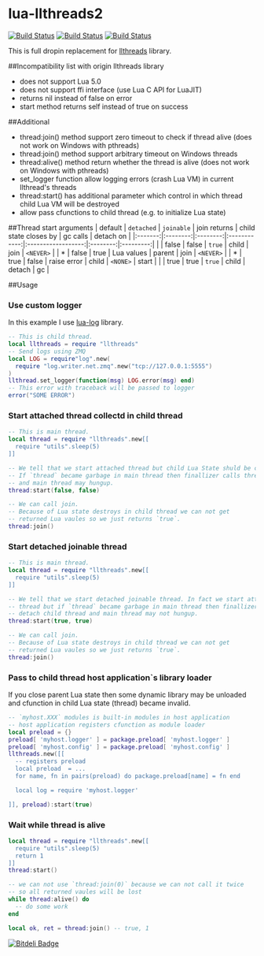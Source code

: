 lua-llthreads2
==============
[![Build Status](https://travis-ci.org/moteus/lua-llthreads2.png?branch=master)](https://travis-ci.org/moteus/lua-llthreads2)
[![Build Status](https://buildhive.cloudbees.com/job/moteus/job/lua-llthreads2/badge/icon)](https://buildhive.cloudbees.com/job/moteus/job/lua-llthreads2/)
[![Build Status](https://moteus.ci.cloudbees.com/job/lua-llthreads2/badge/icon)](https://moteus.ci.cloudbees.com/job/lua-llthreads2/)

This is full dropin replacement for [llthreads](https://github.com/Neopallium/lua-llthreads) library.

##Incompatibility list with origin llthreads library
* does not support Lua 5.0
* does not support ffi interface (use Lua C API for LuaJIT)
* returns nil instead of false on error
* start method returns self instead of true on success

##Additional
* thread:join() method support zero timeout to check if thread alive (does not work on Windows with pthreads)
* thread:join() method support arbitrary timeout on Windows threads
* thread:alive() method return whether the thread is alive (does not work on Windows with pthreads)
* set_logger function allow logging errors (crash Lua VM) in current llthread's threads
* thread:start() has additional parameter which control in which thread child Lua VM will be destroyed
* allow pass cfunctions to child thread (e.g. to initialize Lua state)

##Thread start arguments
| default | `detached` | `joinable` | join returns | child state closes by | gc calls | detach on |
|:-------:|:--------:|:--------:|:------------:|:------------------:|:--------:|:---------:|
|         |   false  |   false  | `true`       |    child           |  join    | `<NEVER>` |
|   *     |   false  |   true   | Lua values   |    parent          |  join    | `<NEVER>` |
|   *     |   true   |   false  | raise error  |    child           | `<NONE>` |  start    |
|         |   true   |   true   | `true`       |    child           | detach   |   gc      |


##Usage

### Use custom logger
In this example I use [lua-log](https://github.com/moteus/lua-log) library.
``` Lua
-- This is child thread.
local llthreads = require "llthreads"
-- Send logs using ZMQ
local LOG = require"log".new(
  require "log.writer.net.zmq".new("tcp://127.0.0.1:5555")
)
llthread.set_logger(function(msg) LOG.error(msg) end)
-- This error with traceback will be passed to logger
error("SOME ERROR")
```

### Start attached thread collectd in child thread
``` Lua 
-- This is main thread.
local thread = require "llthreads".new[[
  require "utils".sleep(5)
]]

-- We tell that we start attached thread but child Lua State shuld be close in child thread. 
-- If `thread` became garbage in main thread then finallizer calls thread:join() 
-- and main thread may hungup.
thread:start(false, false)

-- We can call join.
-- Because of Lua state destroys in child thread we can not get 
-- returned Lua vaules so we just returns `true`.
thread:join()
```

### Start detached joinable thread
``` Lua 
-- This is main thread.
local thread = require "llthreads".new[[
  require "utils".sleep(5)
]]

-- We tell that we start detached joinable thread. In fact we start attached 
-- thread but if `thread` became garbage in main thread then finallizer just 
-- detach child thread and main thread may not hungup.
thread:start(true, true)

-- We can call join.
-- Because of Lua state destroys in child thread we can not get 
-- returned Lua vaules so we just returns `true`.
thread:join()
```

### Pass to child thread host application`s library loader
If you close parent Lua state then some dynamic library may be unloaded
and cfunction in child Lua state (thread) became invalid.

``` Lua 
-- `myhost.XXX` modules is built-in modules in host application
-- host application registers cfunction as module loader
local preload = {}
preload[ 'myhost.logger' ] = package.preload[ 'myhost.logger' ]
preload[ 'myhost.config' ] = package.preload[ 'myhost.config' ]
llthreads.new([[
  -- registers preload
  local preload  = ...
  for name, fn in pairs(preload) do package.preload[name] = fn end

  local log = require 'myhost.logger'

]], preload):start(true)
```

### Wait while thread is alive
``` Lua 
local thread = require "llthreads".new[[
  require "utils".sleep(5)
  return 1
]]
thread:start()

-- we can not use `thread:join(0)` because we can not call it twice
-- so all returned vaules will be lost
while thread:alive() do 
  -- do some work
end

local ok, ret = thread:join() -- true, 1
```

[![Bitdeli Badge](https://d2weczhvl823v0.cloudfront.net/moteus/lua-llthreads2/trend.png)](https://bitdeli.com/free "Bitdeli Badge")


